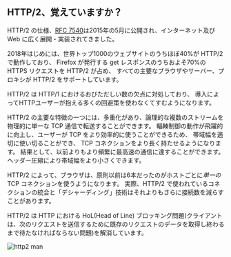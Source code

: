 ## HTTP/2、覚えていますか？

HTTP/2 の仕様、[RFC 7540](https://httpwg.org/specs/rfc7540.html)は2015年の5月に公開され、インターネット及び Web に広く展開・実装されてきました。

2018年はじめには、世界トップ1000のウェブサイトのうちほぼ40%が HTTP/2 で動作しており、
Firefox が発行する get レスポンスのうちおよそ70%の HTTPS リクエストを HTTP/2 が占め、
すべての主要なブラウザやサーバー、プロキシが HTTP/2 をサポートしています。

HTTP/2 は HTTP/1 におけるおびただしい数の欠点に対処しており、
導入によってHTTPユーザーが抱える多くの回避策を使わなくてすむようになります。

HTTP/2 の主要な特徴の一つには、多重化があり、論理的な複数のストリームを物理的に単一な TCP 通信で転送することができます。
輻輳制御の動作が飛躍的に向上し、ユーザーが TCP をより効率的に使うことができるため、
帯域幅を適切に使い切ることができ、 TCP コネクションをより長く持たせるようになります。
結果として、以前よりもより頻繁に最高速の通信に達することができます。
ヘッダー圧縮により帯域幅をより小さくできます。

HTTP/2 によって、ブラウザは、原則以前は6本だったのがホストごとに*単一の* TCP コネクションを使うようになります。
実際、HTTP/2 で使われているコネクションの統合と「デシャーディング」技術はそれよりもさらに接続数を減らすことがあります。

HTTP/2 は HTTP における HoL(Head of Line) ブロッキング問題(クライアントは、次のリクエストを送信するために既存のリクエストのデータを取得し終わるまで待たなければならない問題)を解消しています。

![http2 man](../images/h2-man.jpg)
